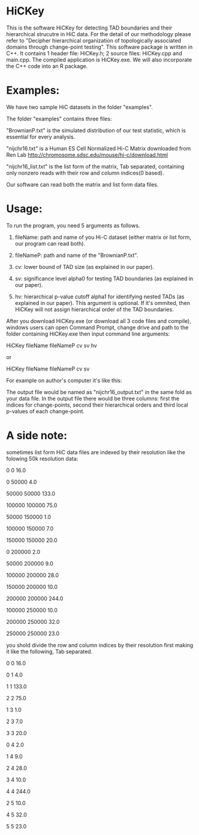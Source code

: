 # HiCKey

This is the software HiCKey for detecting TAD boundaries and their hierarchical strucutre in HiC data. For the detail of our methodology please refer to "Decipher hierarchical organization of topologically associated domains through change-point testing". This software package is written in C++. It contains 1 header file: HiCKey.h; 2 source files: HiCKey.cpp and main.cpp. The compiled application is HiCKey.exe. We will also incorporate the C++ code into an R package.

# Examples:

We have two sample HiC datasets in the folder "examples".

The folder "examples" contains three files:

"BrownianP.txt" is the simulated distribution of our test statistic, which is essential for every analysis.

"nijchr16.txt" is a Human ES Cell Normalized Hi-C Matrix downloaded from Ren Lab http://chromosome.sdsc.edu/mouse/hi-c/download.html

"nijchr16_list.txt" is the list form of the matrix, Tab separated, containing only nonzero reads with their row and column indices(0 based).

Our software can read both the matrix and list form data files.

# Usage:

To run the program, you need 5 arguments as follows.

1. fileName: path and name of you Hi-C dataset (either matrix or list form, our program can read both).

2. fileNameP: path and name of the "BrownianP.txt".

3. cv: lower bound of TAD size (as explained in our paper).

4. sv: significance level alpha0 for testing TAD boundaries (as explained in our paper).

5. hv: hierarchical p-value cutoff alpha1 for identifying nested TADs (as explained in our paper). This argument is optional. If it's ommited, then HiCKey will not assign hierarchical order of the TAD boundaries.

After you download HiCKey.exe (or download all 3 code files and compile), windows users can open Command Prompt, change drive and path to the folder containing HiCKey.exe then input command line arguments:

HiCKey fileName fileNameP cv sv hv

or

HiCKey fileName fileNameP cv sv

For example on author's computer it's like this:






The output file would be named as "nijchr16_output.txt" in the same fold as your data file. In the output file there would be three columns: first the indices for change-points, second their hierarchical orders and third local p-values of each change-point.

# A side note:

sometimes list form HiC data files are indexed by their resolution like the folowing 50k resolution data:

0	0	16.0

0	50000	4.0

50000	50000	133.0

100000	100000	75.0

50000	150000	1.0

100000	150000	7.0

150000	150000	20.0

0	200000	2.0

50000	200000	9.0

100000	200000	28.0

150000	200000	10.0

200000	200000	244.0

100000	250000	10.0

200000	250000	32.0

250000	250000	23.0

you shold divide the row and column indices by their resolution first making it like the following, Tab separated.

0	0	16.0

0	1	4.0

1	1	133.0

2	2	75.0

1	3	1.0

2	3	7.0

3	3	20.0

0	4	2.0

1	4	9.0

2	4	28.0

3	4	10.0

4	4	244.0

2	5	10.0

4	5	32.0

5	5	23.0
